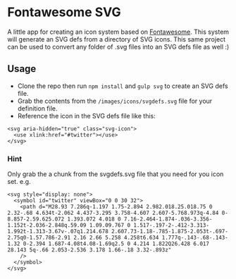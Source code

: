 # Fontawesome SVG
A little app for creating an icon system based on [Fontawesome](http://fontawesome.io). This system will generate an SVG defs from a directory of SVG icons. This same project can be used to convert any folder of .svg files into an SVG defs file as well :)

## Usage
- Clone the repo then run `npm install` and `gulp svg` to create an SVG defs file.
- Grab the contents from the `/images/icons/svgdefs.svg` file for your definition file.
- Reference the icon in the SVG defs file like this:

```
<svg aria-hidden="true" class="svg-icon">
  <use xlink:href="#twitter"></use>
</svg>
```

### Hint
Only grab the a chunk from the svgdefs.svg file that you need for you icon set. e.g.

```
<svg style="display: none">
  <symbol id="twitter" viewBox="0 0 30 32">
    <path d="M28.93 7.286q-1.197 1.75-2.894 2.982.018.25.018.75 0 2.32-.68 4.634t-2.062 4.437-3.295 3.758-4.607 2.607-5.768.973q-4.84 0-8.857-2.59.625.072 1.393.072 4.018 0 7.16-2.464-1.874-.036-3.356-1.152t-2.036-2.848q.59.09 1.09.09.767 0 1.517-.197-2-.412-3.313-1.992t-1.313-3.67v-.07q1.214.678 2.607.73-1.18-.785-1.875-2.053t-.697-2.75q0-1.57.786-2.91 2.16 2.66 5.258 4.258t6.634 1.777q-.143-.68-.143-1.32 0-2.394 1.687-4.08t4.08-1.69q2.5 0 4.214 1.822Q26.428 6.017 28.143 5q-.66 2.053-2.536 3.178 1.66-.18 3.32-.893z"
    />
  </symbol>
</svg>
```
